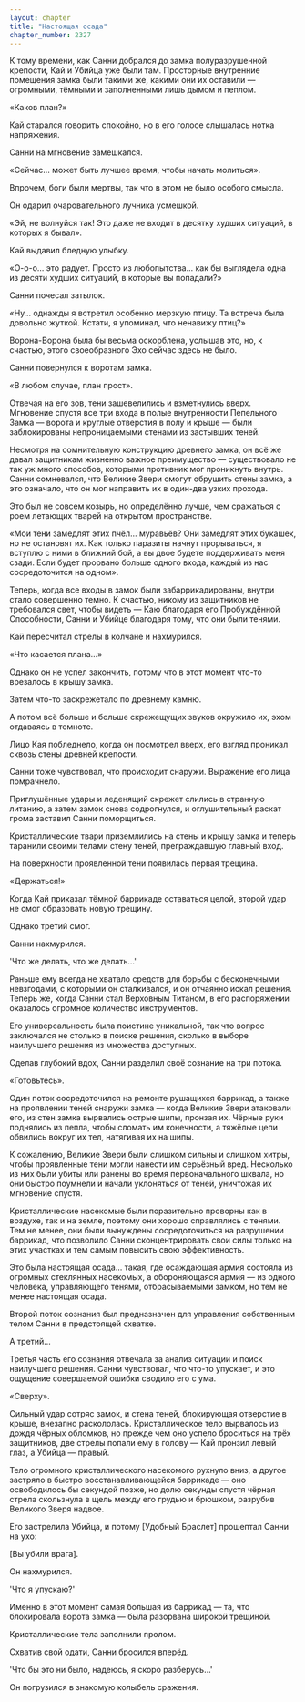 ```yaml
---
layout: chapter
title: "Настоящая осада"
chapter_number: 2327
---
```




К тому времени, как Санни добрался до замка полуразрушенной крепости, Кай и Убийца уже были там. Просторные внутренние помещения замка были такими же, какими они их оставили — огромными, тёмными и заполненными лишь дымом и пеплом.

«Каков план?»

Кай старался говорить спокойно, но в его голосе слышалась нотка напряжения.

Санни на мгновение замешкался.

«Сейчас… может быть лучшее время, чтобы начать молиться».

Впрочем, боги были мертвы, так что в этом не было особого смысла.

Он одарил очаровательного лучника усмешкой.

«Эй, не волнуйся так! Это даже не входит в десятку худших ситуаций, в которых я бывал».

Кай выдавил бледную улыбку.

«О-о-о... это радует. Просто из любопытства... как бы выглядела одна из десяти худших ситуаций, в которые вы попадали?»

Санни почесал затылок.

«Ну… однажды я встретил особенно мерзкую птицу. Та встреча была довольно жуткой. Кстати, я упоминал, что ненавижу птиц?»

Ворона-Ворона была бы весьма оскорблена, услышав это, но, к счастью, этого своеобразного Эхо сейчас здесь не было.

Санни повернулся к воротам замка.

«В любом случае, план прост».

Отвечая на его зов, тени зашевелились и взметнулись вверх. Мгновение спустя все три входа в полые внутренности Пепельного Замка — ворота и круглые отверстия в полу и крыше — были заблокированы непроницаемыми стенами из застывших теней.

Несмотря на сомнительную конструкцию древнего замка, он всё же давал защитникам жизненно важное преимущество — существовало не так уж много способов, которыми противник мог проникнуть внутрь. Санни сомневался, что Великие Звери смогут обрушить стены замка, а это означало, что он мог направить их в один-два узких прохода.

Это был не совсем козырь, но определённо лучше, чем сражаться с роем летающих тварей на открытом пространстве.

«Мои тени замедлят этих пчёл… муравьёв? Они замедлят этих букашек, но не остановят их. Как только паразиты начнут прорываться, я вступлю с ними в ближний бой, а вы двое будете поддерживать меня сзади. Если будет прорвано больше одного входа, каждый из нас сосредоточится на одном».

Теперь, когда все входы в замок были забаррикадированы, внутри стало совершенно темно. К счастью, никому из защитников не требовался свет, чтобы видеть — Каю благодаря его Пробуждённой Способности, Санни и Убийце благодаря тому, что они были тенями.

Кай пересчитал стрелы в колчане и нахмурился.

«Что касается плана…»

Однако он не успел закончить, потому что в этот момент что-то врезалось в крышу замка.

Затем что-то заскрежетало по древнему камню.

А потом всё больше и больше скрежещущих звуков окружило их, эхом отдаваясь в темноте.

Лицо Кая побледнело, когда он посмотрел вверх, его взгляд проникал сквозь стены древней крепости.

Санни тоже чувствовал, что происходит снаружи. Выражение его лица помрачнело.

Приглушённые удары и леденящий скрежет слились в странную литанию, а затем замок снова содрогнулся, и оглушительный раскат грома заставил Санни поморщиться.

Кристаллические твари приземлились на стены и крышу замка и теперь таранили своими телами стену теней, преграждавшую главный вход.

На поверхности проявленной тени появилась первая трещина.

«Держаться!»

Когда Кай приказал тёмной баррикаде оставаться целой, второй удар не смог образовать новую трещину.

Однако третий смог.

Санни нахмурился.

'Что же делать, что же делать...'

Раньше ему всегда не хватало средств для борьбы с бесконечными невзгодами, с которыми он сталкивался, и он отчаянно искал решения. Теперь же, когда Санни стал Верховным Титаном, в его распоряжении оказалось огромное количество инструментов.

Его универсальность была поистине уникальной, так что вопрос заключался не столько в поиске решения, сколько в выборе наилучшего решения из множества доступных.

Сделав глубокий вдох, Санни разделил своё сознание на три потока.

«Готовьтесь».

Один поток сосредоточился на ремонте рушащихся баррикад, а также на проявлении теней снаружи замка — когда Великие Звери атаковали его, из стен замка вырвались острые шипы, пронзая их. Чёрные руки поднялись из пепла, чтобы сломать им конечности, а тяжёлые цепи обвились вокруг их тел, натягивая их на шипы.

К сожалению, Великие Звери были слишком сильны и слишком хитры, чтобы проявленные тени могли нанести им серьёзный вред. Несколько из них были убиты или ранены во время первоначального шквала, но они быстро поумнели и начали уклоняться от теней, уничтожая их мгновение спустя.

Кристаллические насекомые были поразительно проворны как в воздухе, так и на земле, поэтому они хорошо справлялись с тенями. Тем не менее, они были вынуждены сосредоточиться на разрушении баррикад, что позволило Санни сконцентрировать свои силы только на этих участках и тем самым повысить свою эффективность.

Это была настоящая осада… такая, где осаждающая армия состояла из огромных стеклянных насекомых, а обороняющаяся армия — из одного человека, управляющего тенями, отбрасываемыми замком, но тем не менее настоящая осада.

Второй поток сознания был предназначен для управления собственным телом Санни в предстоящей схватке.

А третий…

Третья часть его сознания отвечала за анализ ситуации и поиск наилучшего решения. Санни чувствовал, что что-то упускает, и это ощущение совершаемой ошибки сводило его с ума.

«Сверху».

Сильный удар сотряс замок, и стена теней, блокирующая отверстие в крыше, внезапно раскололась. Кристаллическое тело вырвалось из дождя чёрных обломков, но прежде чем оно успело броситься на трёх защитников, две стрелы попали ему в голову — Кай пронзил левый глаз, а Убийца — правый.

Тело огромного кристаллического насекомого рухнуло вниз, а другое застряло в быстро восстанавливающейся баррикаде — оно освободилось бы секундой позже, но долю секунды спустя чёрная стрела скользнула в щель между его грудью и брюшком, разрубив Великого Зверя надвое.

Его застрелила Убийца, и потому [Удобный Браслет] прошептал Санни на ухо:

[Вы убили врага].

Он нахмурился.

'Что я упускаю?'

Именно в этот момент самая большая из баррикад — та, что блокировала ворота замка — была разорвана широкой трещиной.

Кристаллические тела заполнили пролом.

Схватив свой одати, Санни бросился вперёд.

'Что бы это ни было, надеюсь, я скоро разберусь…'

Он погрузился в знакомую колыбель сражения.

